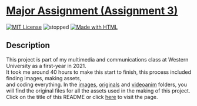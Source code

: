 # [Major Assignment (Assignment 3)]
[![MIT License][license-img]][license] ![stopped] [![Made with HTML][html-img]][HTML]

## Description
This project is part of my multimedia and communications class at Western University as a first-year in 2021.\
It took me around 40 hours to make this start to finish, this process included finding images, making assets,\
and coding everything. In the [images], [originals] and [videoanim] folders, you will find the original files for all the assets used in the making of this project. Click on the title of this README or click [here] to visit the page.


[Major Assignment (Assignment 3)]: https://kaizng.github.io/cs1033.assignment3/
[images]: https://github.com/KaizNG/cs1033.assignment3/tree/main/images
[originals]: https://github.com/KaizNG/cs1033.assignment3/tree/main/originals
[videoanim]: https://github.com/KaizNG/cs1033.assignment3/tree/main/videoanim

[license-img]: https://img.shields.io/github/license/KaizNG/idontplaysports.github.io
[license]: https://github.com/KaizNG/idontplaysports.github.io/blob/main/LICENSE

[stopped]: https://img.shields.io/badge/status-Not%20Updating-red.svg
[hiatus]: https://img.shields.io/badge/Status-On%20Hiatus-orange.svg
[updating]: https://img.shields.io/badge/status-Updating-009b31.svg
[version-img]: https://badge.fury.io/gh/KaizNG%2FFoodFinder.svg

[changelog-img]: https://img.shields.io/badge/changelog-545454.svg
[changelog]: ./CHANGELOG.md


[html-img]: https://img.shields.io/badge/made%20with-HTML-dd4b25.svg
[html]: https://en.wikipedia.org/wiki/HTML5
[here]: https://kaizng.github.io/cs1033.assignment3/
